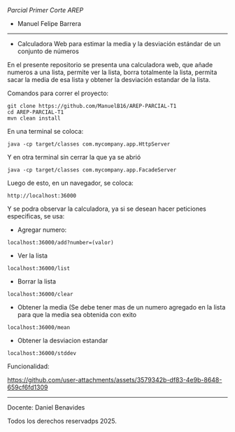 *Parcial Primer Corte AREP*

* Manuel Felipe Barrera
---
* Calculadora Web para estimar la media y la desviación estándar de un conjunto de números

En el presente repositorio se presenta una calculadora web, que añade numeros a una lista, permite ver la lista, borra totalmente la lista, permita sacar la media de esa lista y obtener la desviación estandar de la lista.

Comandos para correr el proyecto:

```
git clone https://github.com/ManuelB16/AREP-PARCIAL-T1
cd AREP-PARCIAL-T1
mvn clean install
```

En una terminal se coloca:

```
java -cp target/classes com.mycompany.app.HttpServer
```

Y en otra terminal sin cerrar la que ya se abrió

```
java -cp target/classes com.mycompany.app.FacadeServer
```

Luego de esto, en un navegador, se coloca:

```
http://localhost:36000
```

Y se podra observar la calculadora, ya si se desean hacer peticiones especificas, se usa:
- Agregar numero:

```
localhost:36000/add?number=(valor)
```

- Ver la lista

```
localhost:36000/list
```

- Borrar la lista

```
localhost:36000/clear
```

- Obtener la media (Se debe tener mas de un numero agregado en la lista para que la media sea obtenida con exito

```
localhost:36000/mean
```

- Obtener la desviacion estandar

```
localhost:36000/stddev
```

Funcionalidad:

https://github.com/user-attachments/assets/3579342b-df83-4e9b-8648-659cf6fd1309

---
Docente: Daniel Benavides

Todos los derechos reservadps 2025.
